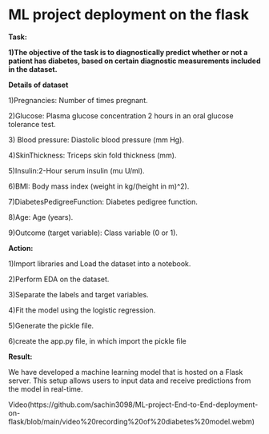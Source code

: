 # ML project deployment on the flask

<p><b>Task:</b><p>
<p><b>1)The objective of the task is to diagnostically predict whether or not a patient has diabetes, based on certain diagnostic measurements included in the dataset.</b></p>

<p><b>Details of dataset</b></p>
<p> 1)Pregnancies: Number of times pregnant.</p>
<p> 2)Glucose: Plasma glucose concentration 2 hours in an oral glucose tolerance test.</p>
<p> 3) Blood pressure: Diastolic blood pressure (mm Hg). </p>
<p> 4)SkinThickness: Triceps skin fold thickness (mm). </p>
<p> 5)Insulin:2-Hour serum insulin (mu U/ml). </p>
<p> 6)BMI: Body mass index (weight in kg/(height in m)^2). </p>
<p> 7)DiabetesPedigreeFunction: Diabetes pedigree function.</p>
<p> 8)Age: Age (years).</p>
<p> 9)Outcome (target variable): Class variable (0 or 1).</p>

<p><b>Action:</b><p>
<p> 1)Import libraries and Load the dataset into a notebook.</p>
<p> 2)Perform EDA on the dataset.</p>
<p> 3)Separate the labels and target variables. </p>
<p> 4)Fit the model using the logistic regression. </p>
<p> 5)Generate the pickle file. </p>
<p> 6)create the app.py file, in which import the pickle file </p>

<p><b>Result:</b><p>
<p>We have developed a machine learning model that is hosted on a Flask server. This setup allows users to input data and receive predictions from the model in real-time. </p>
<p> Video(https://github.com/sachin3098/ML-project-End-to-End-deployment-on-flask/blob/main/video%20recording%20of%20diabetes%20model.webm) </p>
